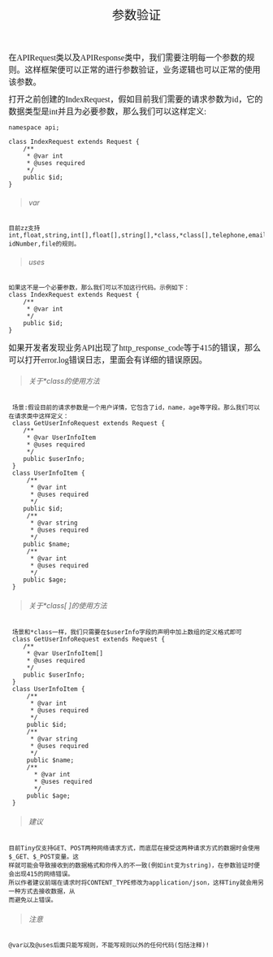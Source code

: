 <div align="center" style="height:50px">
    <font face="Microsoft YaHei UI" size=5>参数验证</font>
</div>

<div align="left" style="margin-top:40px">
    <font face="Microsoft YaHei UI" size=3>
    在APIRequest类以及APIResponse类中，我们需要注明每一个参数的规则。这样框架便可以正常的进行参数验证，业务逻辑也可以正常的使用该参数。
    </font>
</div>
<div align="left" style="margin-top:10px">
    <font face="Microsoft YaHei UI" size=3>
    打开之前创建的IndexRequest，假如目前我们需要的请求参数为id，它的数据类型是int并且为必要参数，那么我们可以这样定义:
    </font>
</div>

    namespace api;

    class IndexRequest extends Request {
        /**
         * @var int
         * @uses required
         */
        public $id;
    }
>###### var
    目前zz支持int,float,string,int[],float[],string[],*class,*class[],telephone,email,
    idNumber,file的规则。

>###### uses
    如果这不是一个必要参数，那么我们可以不加这行代码。示例如下：
    class IndexRequest extends Request {
        /**
         * @var int
         */
        public $id;
    }
<div align="left" style="margin-top:10px">
    <font face="Microsoft YaHei UI" size=3>
    如果开发者发现业务API出现了http_response_code等于415的错误，那么可以打开error.log错误日志，里面会有详细的错误原因。
    </font>
</div>

>###### 关于*class的使用方法
     场景:假设目前的请求参数是一个用户详情，它包含了id，name，age等字段。那么我们可以在请求类中这样定义：
     class GetUserInfoRequest extends Request {
        /**
         * @var UserInfoItem
         * @uses required
         */
        public $userInfo;
     }
     class UserInfoItem {
         /**
          * @var int
          * @uses required
          */
        public $id;
         /**
          * @var string
          * @uses required
          */
        public $name;
         /**
          * @var int
          * @uses required
          */
        public $age;
     }

>###### 关于*class[ ]的使用方法
     场景和*class一样，我们只需要在$userInfo字段的声明中加上数组的定义格式即可
     class GetUserInfoRequest extends Request {
        /**
         * @var UserInfoItem[]
         * @uses required
         */
        public $userInfo;
     }
     class UserInfoItem {
         /**
          * @var int
          * @uses required
          */
         public $id;
         /**
          * @var string
          * @uses required
          */
         public $name;
         /**
           * @var int
           * @uses required
           */
         public $age;
     }
     
>###### 建议
    目前Tiny仅支持GET、POST两种网络请求方式，而底层在接受这两种请求方式的数据时会使用$_GET、$_POST变量。这
    样就可能会导致接收到的数据格式和你传入的不一致(例如int变为string)，在参数验证时便会出现415的网络错误。
    所以作者建议前端在请求时将CONTENT_TYPE修改为application/json，这样Tiny就会用另一种方式去接收数据，从
    而避免以上错误。
    
>###### 注意
    @var以及@uses后面只能写规则，不能写规则以外的任何代码(包括注释)!